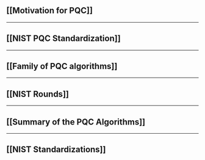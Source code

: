## [[Motivation for PQC]]

---
## [[NIST PQC Standardization]]

---
## [[Family of PQC algorithms]]

---
## [[NIST Rounds]]

---
## [[Summary of the PQC Algorithms]]

---
## [[NIST Standardizations]]
